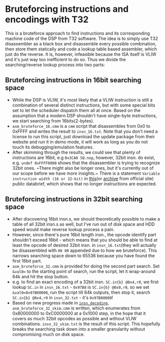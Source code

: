 # Bruteforcing instructions and encodings with T32

This is a bruteforce approach to find instructions and its corresponding machine code of the DSP from T32 software. The idea is to simply use T32 disassembler as a black box and disassemble every possible combination, then store them statically and code a lookup table based assembler, which just do the reverse. It is, however, infeasible because the ISA itself is VLIW and it's just way too inefficient to do so. Thus we divide the searching/reverse lookup process into two parts:

## Bruteforcing instructions in 16bit searching space
 - While the DSP is VLIW, it's most likely that a VLIW instruction is still a combination of several distinct instructions, but with some special bits set to let the scheduler dispatch them all at once. Based on the assumption that a modern DSP shouldn't have single-byte instructions, we start searching from 16bits(2-bytes).
 - `asm_bruteforce_16.cmm` is a `cmm` script that disassembles from 0x0 to 0xFFFF and writes the result to `insn_16.txt`. Note that you don't need a license to run this script, just download the update package from their website and run it in demo mode, it will work as long as you do not touch its debugging/emulation features.
 - After skimming through the results, we could see that plenty of instructions are 16bit, e.g `0x3CA0 SQ.nop`, however, 32bit insn. do exist, e.g. `undef 0xFFFF0000` shows that the disassembler is trying to recognize 32bit ones. ~There might also be longer ones, but it's currently out of our scope before we have more insights.~ There is a statement `Variable instruction width (16 or 32-bit)` in [this](http://roverbooksteel.narod.ru/tech/ceva/ceva-x1622_datasheet.pdf)(or [archive](http://web.archive.org/web/20101026010858/http://www.ceva-dsp.com/products/cores/pdf/ceva-x1622_datasheet.pdf) from official site) public databrief, which shows that no longer instructions are expected.
 
## Bruteforcing instructions in 32bit searching space
 - After discovering 16bit insn.s, we should theoretically possible to make a table of all 32bit insn.s as well, but I've run out of disk space and HDD speed would make reverse lookup process a pain.
 - However, since there's pure 16bit length insn., the opcode identify part shouldn't exceed 16bit - which means that you should be able to find at least the opcode of desired 32bit insn. in `insn_16.txt`(they will actually be disassembled with `00 00` appended due to how we bruteforce). This narrows searching space down to 65536 because you have found the first 16bit part.
 - `asm_bruteforce_32.cmm` is provided for doing the second part search. Set `&val0=` to the starting point of search, run the script, let it wrap-around 64k and hit the stop button. 
 - e.g. to find an exact encoding of a 32bit insn. `SC.in{b} @0x4,r0`, we first lookup `SC.in` in `insn_16.txt` - `0x97B8` is `SC.in{b} @0x0,r0`, so we set `&val0=0x97B80000`, run the script till 64k outputs, then stop it, search `SC.in{b} @0x4,r0` in `insn_32.txt` - it's `0x97B80080`!
 - Based on new progress made in [`insn_decoding`](https://github.com/fxsheep/seewa-eks/tree/main/info/insn_decoding), `asm_bruteforce_32_skim.cmm` is written, which enumerates from 0x80000000 to 0xC0000000 at a 0x1000 step, in the hope that it covers as much 32bit opcodes as possible and without VLIW combinations.  `insn_32_skim.txt` is the result of this script. This hopefully breaks the searching task down into a smaller granularity without compromising much on disk space.
